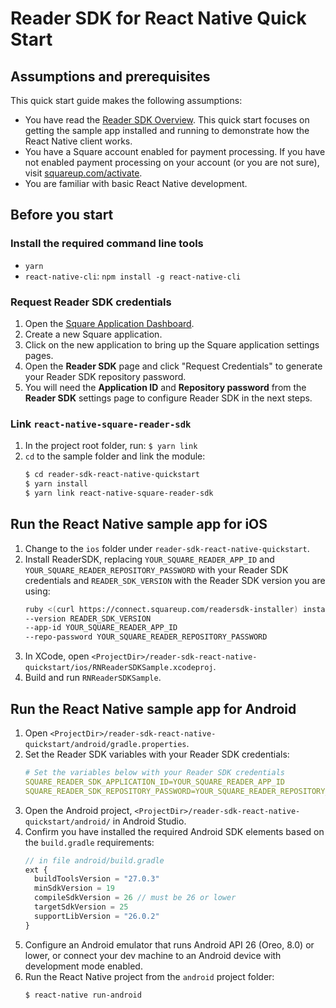 # Reader SDK for React Native Quick Start

## Assumptions and prerequisites

This quick start guide makes the following assumptions:

* You have read the [Reader SDK Overview]. This quick start focuses on getting
  the sample app installed and running to demonstrate how the React Native
  client works.
* You have a Square account enabled for payment processing. If you have not
  enabled payment processing on your account (or you are not sure), visit
  [squareup.com/activate].
* You are familiar with basic React Native development.

## Before you start

### Install the required command line tools

* `yarn`
* `react-native-cli`: `npm install -g react-native-cli`

### Request Reader SDK credentials

1. Open the [Square Application Dashboard].
1. Create a new Square application.
1. Click on the new application to bring up the Square application settings
   pages.
1. Open the **Reader SDK** page and click "Request Credentials" to generate your
   Reader SDK repository password.
1. You will need the **Application ID** and **Repository password** from the
   **Reader SDK** settings page to configure Reader SDK in the next steps.

### Link `react-native-square-reader-sdk`

1. In the project root folder, run: `$ yarn link`
2. `cd` to the sample folder and link the module:
    ```bash
    $ cd reader-sdk-react-native-quickstart
    $ yarn install
    $ yarn link react-native-square-reader-sdk
    ```

## Run the React Native sample app for iOS

1. Change to the `ios` folder under `reader-sdk-react-native-quickstart`.
2. Install ReaderSDK, replacing `YOUR_SQUARE_READER_APP_ID` and
   `YOUR_SQUARE_READER_REPOSITORY_PASSWORD` with your Reader SDK credentials
   and `READER_SDK_VERSION` with the Reader SDK version you are using:
    ```bash
    ruby <(curl https://connect.squareup.com/readersdk-installer) install
    --version READER_SDK_VERSION
    --app-id YOUR_SQUARE_READER_APP_ID
    --repo-password YOUR_SQUARE_READER_REPOSITORY_PASSWORD
    ```
3. In XCode, open `<ProjectDir>/reader-sdk-react-native-quickstart/ios/RNReaderSDKSample.xcodeproj`.
4. Build and run `RNReaderSDKSample`.


## Run the React Native sample app for Android

1. Open `<ProjectDir>/reader-sdk-react-native-quickstart/android/gradle.properties`.
1. Set the Reader SDK variables with your Reader SDK credentials:
    ```yaml
    # Set the variables below with your Reader SDK credentials
    SQUARE_READER_SDK_APPLICATION_ID=YOUR_SQUARE_READER_APP_ID
    SQUARE_READER_SDK_REPOSITORY_PASSWORD=YOUR_SQUARE_READER_REPOSITORY_PASSWORD
    ```
1. Open the Android project,
   `<ProjectDir>/reader-sdk-react-native-quickstart/android/` in Android Studio.
1. Confirm you have installed the required Android SDK elements based on
   the `build.gradle` requirements:
    ```javascript
    // in file android/build.gradle
    ext {
      buildToolsVersion = "27.0.3"
      minSdkVersion = 19
      compileSdkVersion = 26 // must be 26 or lower
      targetSdkVersion = 25
      supportLibVersion = "26.0.2"
    }
    ````
1. Configure an Android emulator that runs Android API 26 (Oreo, 8.0) or lower,
   or connect your dev machine to an Android device with development mode
   enabled.
1. Run the React Native project from the `android` project folder:
    ```bash
    $ react-native run-android
    ```

[//]: # "Link anchor definitions"
[Reader SDK Overview]: https://docs.connect.squareup.com/payments/readersdk/overview
[squareup.com/activate]: https://squareup.com/activate
[Square Application Dashboard]: https://connect.squareup.com/apps/
